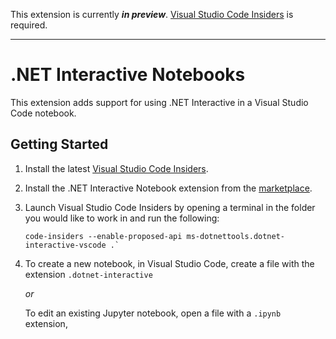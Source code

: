This extension is currently **_in preview_**. [Visual Studio Code Insiders](https://code.visualstudio.com/insiders/)  is required.

---

# .NET Interactive Notebooks

This extension adds support for using .NET Interactive in a Visual Studio Code notebook.

## Getting Started

1.  Install the latest [Visual Studio Code Insiders](https://code.visualstudio.com/insiders/).

2.  Install the .NET Interactive Notebook extension from the [marketplace](https://marketplace.visualstudio.com/items?itemName=ms-dotnettools.dotnet-interactive-vscode).

3.  Launch Visual Studio Code Insiders by opening a terminal in the folder you would like to work in and run the following: 

    ```console
    code-insiders --enable-proposed-api ms-dotnettools.dotnet-interactive-vscode .`
    ```

4.  To create a new notebook, in Visual Studio Code, create a file with the extension `.dotnet-interactive`

    _or_ 

    To edit an existing Jupyter notebook, open a file with a `.ipynb` extension,
